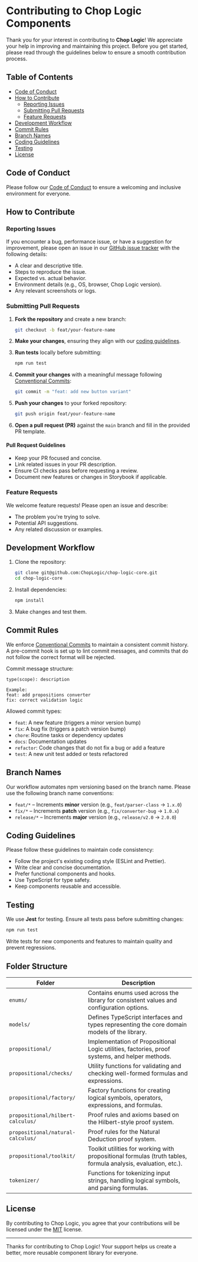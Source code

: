 # Contributing to Chop Logic Components

Thank you for your interest in contributing to **Chop Logic**! We appreciate your help in improving and maintaining this
project. Before you get started, please read through the guidelines below to ensure a smooth contribution process.

## Table of Contents

- [Code of Conduct](#code-of-conduct)
- [How to Contribute](#how-to-contribute)
  - [Reporting Issues](#reporting-issues)
  - [Submitting Pull Requests](#submitting-pull-requests)
  - [Feature Requests](#feature-requests)
- [Development Workflow](#development-workflow)
- [Commit Rules](#commit-rules)
- [Branch Names](#branch-names)
- [Coding Guidelines](#coding-guidelines)
- [Testing](#testing)
- [License](#license)

## Code of Conduct

Please follow our [Code of Conduct](CODE_OF_CONDUCT.md) to ensure a welcoming and inclusive environment for everyone.

## How to Contribute

### Reporting Issues

If you encounter a bug, performance issue, or have a suggestion for improvement, please open an issue in
our [GitHub issue tracker](https://github.com/ChopLogic/chop-logic-core/issues) with the following details:

- A clear and descriptive title.
- Steps to reproduce the issue.
- Expected vs. actual behavior.
- Environment details (e.g., OS, browser, Chop Logic version).
- Any relevant screenshots or logs.

### Submitting Pull Requests

1. **Fork the repository** and create a new branch:

   ```sh
   git checkout -b feat/your-feature-name
   ```

2. **Make your changes**, ensuring they align with our [coding guidelines](#coding-guidelines).

3. **Run tests** locally before submitting:

   ```sh
   npm run test
   ```

4. **Commit your changes** with a meaningful message
   following [Conventional Commits](https://www.conventionalcommits.org/):

   ```sh
   git commit -m "feat: add new button variant"
   ```

5. **Push your changes** to your forked repository:

   ```sh
   git push origin feat/your-feature-name
   ```

6. **Open a pull request (PR)** against the `main` branch and fill in the provided PR template.

#### Pull Request Guidelines

- Keep your PR focused and concise.
- Link related issues in your PR description.
- Ensure CI checks pass before requesting a review.
- Document new features or changes in Storybook if applicable.

### Feature Requests

We welcome feature requests! Please open an issue and describe:

- The problem you're trying to solve.
- Potential API suggestions.
- Any related discussion or examples.

## Development Workflow

1. Clone the repository:

   ```sh
   git clone git@github.com:ChopLogic/chop-logic-core.git
   cd chop-logic-core
   ```

2. Install dependencies:

   ```sh
   npm install
   ```

3. Make changes and test them.

## Commit Rules

We enforce [Conventional Commits](https://www.conventionalcommits.org/) to maintain a consistent commit history. A
pre-commit hook is set up to lint commit messages, and commits that do not follow the correct format will be rejected.

Commit message structure:

```
type(scope): description

Example:
feat: add propositions converter
fix: correct validation logic
```

Allowed commit types:

- `feat`: A new feature (triggers a minor version bump)
- `fix`: A bug fix (triggers a patch version bump)
- `chore`: Routine tasks or dependency updates
- `docs`: Documentation updates
- `refactor`: Code changes that do not fix a bug or add a feature
- `test`: A new unit test added or tests refactored

## Branch Names

Our workflow automates npm versioning based on the branch name. Please use the following branch name conventions:

- `feat/*` – Increments **minor** version (e.g., `feat/parser-class` → `1.x.0`)
- `fix/*` – Increments **patch** version (e.g., `fix/converter-bug` → `1.0.x`)
- `release/*` – Increments **major** version (e.g., `release/v2.0` → `2.0.0`)

## Coding Guidelines

Please follow these guidelines to maintain code consistency:

- Follow the project's existing coding style (ESLint and Prettier).
- Write clear and concise documentation.
- Prefer functional components and hooks.
- Use TypeScript for type safety.
- Keep components reusable and accessible.

## Testing

We use **Jest** for testing. Ensure all tests pass before submitting changes:

```sh
npm run test
```

Write tests for new components and features to maintain quality and prevent regressions.

## Folder Structure

| Folder                            | Description                                                                                                   |
| --------------------------------- | ------------------------------------------------------------------------------------------------------------- |
| `enums/`                          | Contains enums used across the library for consistent values and configuration options.                       |
| `models/`                         | Defines TypeScript interfaces and types representing the core domain models of the library.                   |
| `propositional/`                  | Implementation of Propositional Logic utilities, factories, proof systems, and helper methods.                |
| `propositional/checks/`           | Utility functions for validating and checking well-formed formulas and expressions.                           |
| `propositional/factory/`          | Factory functions for creating logical symbols, operators, expressions, and formulas.                         |
| `propositional/hilbert-calculus/` | Proof rules and axioms based on the Hilbert-style proof system.                                               |
| `propositional/natural-calculus/` | Proof rules for the Natural Deduction proof system.                                                           |
| `propositional/toolkit/`          | Toolkit utilities for working with propositional formulas (truth tables, formula analysis, evaluation, etc.). |
| `tokenizer/`                      | Functions for tokenizing input strings, handling logical symbols, and parsing formulas.                       |

## License

By contributing to Chop Logic, you agree that your contributions will be licensed under the [MIT](LICENSE) license.

---

Thanks for contributing to Chop Logic! Your support helps us create a better, more reusable component library for
everyone.
